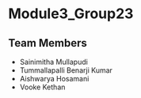 # Module3_Group23
## **Team Members**
 * Sainimitha Mullapudi 
 * Tummallapalli Benarji Kumar
 * Aishwarya Hosamani
 * Vooke Kethan
